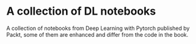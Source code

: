 # A collection of DL notebooks

A collection of notebooks from Deep Learning with Pytorch published by Packt, some of them are enhanced and differ from the code in the book.

